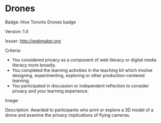 # Drones

Badge: Hive Toronto Drones badge

Version: 1.0

Issuer: http://webmaker.org

Criteria: 
* You considered privacy as a component of web literacy or digital media literacy more broadly.
* You completed the learning activities in the teaching kit which involve designing, experimenting, exploring or other production-centered learning.
* You participated in discussion or independent reflection to consider privacy and your learning experience.

Image: 

Description: Awarded to participants who print or explore a 3D model of a drone and
examine the privacy implications of flying cameras.  
